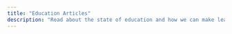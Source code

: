 ```yaml
---
title: "Education Articles"
description: "Read about the state of education and how we can make learning better on the Boot.dev blog"
---
```

